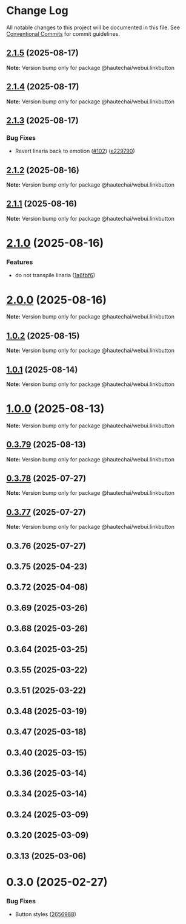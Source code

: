 # Change Log

All notable changes to this project will be documented in this file.
See [Conventional Commits](https://conventionalcommits.org) for commit guidelines.

## [2.1.5](https://github.com/HautechAI/webui/compare/@hautechai/webui.linkbutton@2.1.4...@hautechai/webui.linkbutton@2.1.5) (2025-08-17)

**Note:** Version bump only for package @hautechai/webui.linkbutton

## [2.1.4](https://github.com/HautechAI/webui/compare/@hautechai/webui.linkbutton@2.1.3...@hautechai/webui.linkbutton@2.1.4) (2025-08-17)

**Note:** Version bump only for package @hautechai/webui.linkbutton

## [2.1.3](https://github.com/HautechAI/webui/compare/@hautechai/webui.linkbutton@2.1.2...@hautechai/webui.linkbutton@2.1.3) (2025-08-17)

### Bug Fixes

- Revert linaria back to emotion ([#102](https://github.com/HautechAI/webui/issues/102)) ([e229790](https://github.com/HautechAI/webui/commit/e229790dae8eba4b3037bbe41365e5a73ab7f6dc))

## [2.1.2](https://github.com/HautechAI/webui/compare/@hautechai/webui.linkbutton@2.1.1...@hautechai/webui.linkbutton@2.1.2) (2025-08-16)

**Note:** Version bump only for package @hautechai/webui.linkbutton

## [2.1.1](https://github.com/HautechAI/webui/compare/@hautechai/webui.linkbutton@2.1.0...@hautechai/webui.linkbutton@2.1.1) (2025-08-16)

**Note:** Version bump only for package @hautechai/webui.linkbutton

# [2.1.0](https://github.com/HautechAI/webui/compare/@hautechai/webui.linkbutton@1.0.2...@hautechai/webui.linkbutton@2.1.0) (2025-08-16)

### Features

- do not transpile linaria ([1a6fbf6](https://github.com/HautechAI/webui/commit/1a6fbf6353a0e5028040006b5045170cf83f1ba0))

# [2.0.0](https://github.com/HautechAI/webui/compare/@hautechai/webui.linkbutton@1.0.2...@hautechai/webui.linkbutton@2.0.0) (2025-08-16)

**Note:** Version bump only for package @hautechai/webui.linkbutton

## [1.0.2](https://github.com/HautechAI/webui/compare/@hautechai/webui.linkbutton@1.0.1...@hautechai/webui.linkbutton@1.0.2) (2025-08-15)

**Note:** Version bump only for package @hautechai/webui.linkbutton

## [1.0.1](https://github.com/HautechAI/webui/compare/@hautechai/webui.linkbutton@1.0.0...@hautechai/webui.linkbutton@1.0.1) (2025-08-14)

**Note:** Version bump only for package @hautechai/webui.linkbutton

# [1.0.0](https://github.com/HautechAI/webui/compare/@hautechai/webui.linkbutton@0.3.79...@hautechai/webui.linkbutton@1.0.0) (2025-08-13)

**Note:** Version bump only for package @hautechai/webui.linkbutton

## [0.3.79](https://github.com/HautechAI/webui/compare/@hautechai/webui.linkbutton@0.3.78...@hautechai/webui.linkbutton@0.3.79) (2025-08-13)

**Note:** Version bump only for package @hautechai/webui.linkbutton

## [0.3.78](https://github.com/HautechAI/webui/compare/@hautechai/webui.linkbutton@0.3.77...@hautechai/webui.linkbutton@0.3.78) (2025-07-27)

**Note:** Version bump only for package @hautechai/webui.linkbutton

## [0.3.77](https://github.com/HautechAI/webui/compare/@hautechai/webui.linkbutton@0.3.76...@hautechai/webui.linkbutton@0.3.77) (2025-07-27)

**Note:** Version bump only for package @hautechai/webui.linkbutton

## 0.3.76 (2025-07-27)

## 0.3.75 (2025-04-23)

## 0.3.72 (2025-04-08)

## 0.3.69 (2025-03-26)

## 0.3.68 (2025-03-26)

## 0.3.64 (2025-03-25)

## 0.3.55 (2025-03-22)

## 0.3.51 (2025-03-22)

## 0.3.48 (2025-03-19)

## 0.3.47 (2025-03-18)

## 0.3.40 (2025-03-15)

## 0.3.36 (2025-03-14)

## 0.3.34 (2025-03-14)

## 0.3.24 (2025-03-09)

## 0.3.20 (2025-03-09)

## 0.3.13 (2025-03-06)

# 0.3.0 (2025-02-27)

### Bug Fixes

- Button styles ([2656988](https://github.com/HautechAI/webui/commit/2656988763cfa46585598d7a8840805249487753))
